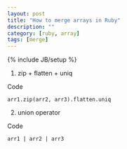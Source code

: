 ```yaml
---
layout: post
title: "How to merge arrays in Ruby"
description: ""
category: [ruby, array]
tags: [merge]
---
```

{% include JB/setup %}

1. zip + flatten + uniq

Code

    arr1.zip(arr2, arr3).flatten.uniq


2. union operator

Code

    arr1 | arr2 | arr3 
